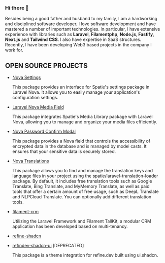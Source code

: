 ### Hi there 👋

Besides being a good father and husband to my family, I am a hardworking and disciplined software developer. I love software development and have mastered a number of important technologies. In particular, I have extensive experience with libraries such as **Laravel**, **Filamentphp**, **Node.js**, **Fastify**, **Next.js** and **Tailwind CSS**. I also have expertise in SaaS structures. Recently, I have been developing Web3 based projects in the company I work for.



## OPEN SOURCE PROJECTS

* [Nova Settings](https://github.com/ferdiunal/nova-settings)

    This package provides an interface for Spatie's settings package in Laravel Nova. It allows you to easily manage your application's configuration settings.
  
* [Laravel Nova Media Field](https://github.com/ferdiunal/laravel-nova-media-field)

    This package integrates Spatie's Media Library package with Laravel Nova, allowing you to manage and organize your media files efficiently.
  
* [Nova Password Confirm Modal](https://github.com/ferdiunal/nova-password-confirm-modal)
    
    This package provides a Nova field that controls the accessibility of encrypted data in the database and is managed by model casts. It ensures that your sensitive data is securely stored.
* [Nova Translations](https://github.com/ferdiunal/nova-translations)

  This package allows you to find and manage the translation keys and language files in your project using the spatie/laravel-translation-loader package. By default, it includes free translation tools such as Google Translate, Bing Translate, and MyMemory Translate, as well as paid tools that offer a certain amount of free usage, such as DeepL Translate and NLPCloud Translate. You can optionally add different translation tools.

* [filament-crm](https://github.com/ferdiunal/filament-crm)
  
  Utilizing the Laravel Framework and Filament TallKit, a modular CRM application has been developed based on multi-tenancy.
  
* [refine-shadcn](https://github.com/ferdiunal/refine-shadcn) 
* [refindev-shadcn-ui](https://github.com/ferdiunal/refinedev-shadcn-ui) [DEPRECATED]
  
  This package is a theme integration for refine.dev built using ui.shadcn.
